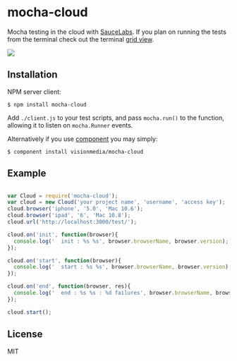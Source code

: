 # mocha-cloud

  Mocha testing in the cloud with [SauceLabs](https://saucelabs.com). If you plan
  on running the tests from the terminal check out the terminal [grid view](https://github.com/visionmedia/mocha-cloud-grid-view).

  ![](https://a248.e.akamai.net/camo.github.com/5de44b460b7f81c02497bec587a1b53832150c28/687474703a2f2f662e636c2e6c792f6974656d732f31653043304c3374317831753377334a323033752f6d6f6368612d677269642d7061737365732e706e67)

## Installation

  NPM server client:

```
$ npm install mocha-cloud
```

  Add `./client.js` to your test scripts, and pass `mocha.run()`
  to the function, allowing it to listen on `mocha.Runner` events.

  Alternatively if you use [component](https://github.com/component/component)
  you may simply:

```
$ component install visionmedia/mocha-cloud
```

## Example

```js

var Cloud = require('mocha-cloud');
var cloud = new Cloud('your project name', 'username', 'access key');
cloud.browser('iphone', '5.0', 'Mac 10.6');
cloud.browser('ipad', '6', 'Mac 10.8');
cloud.url('http://localhost:3000/test/');

cloud.on('init', function(browser){
  console.log('  init : %s %s', browser.browserName, browser.version);
});

cloud.on('start', function(browser){
  console.log('  start : %s %s', browser.browserName, browser.version);
});

cloud.on('end', function(browser, res){
  console.log('  end : %s %s : %d failures', browser.browserName, browser.version, res.failures);
});

cloud.start();
```

## License 

  MIT
